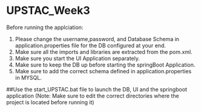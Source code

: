 # UPSTAC_Week3
Before running the applciation:
1. Please change the username,password, and Database Schema in application.properties file for the DB configured at your end.
2. Make sure all the imports and libraries are extracted from the pom.xml.
3. Make sure you start the UI Application separately.
4. Make sure to keep the DB up before starting the springBoot Application.
5. Make sure to add the correct schema defined in application.properties in MYSQL.


##Use the start_UPSTAC.bat file to launch the DB, UI and the springboot application (Note: Make sure to edit the correct directories where the project is located before running it)
